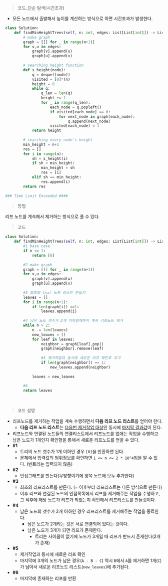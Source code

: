 



> 코드_단순 탐색(시간초과)

* 모든 노드에서 출발해서 높이를 계산하는 방식으로 하면 시간초과가 발생한다.

```python
class Solution:
    def findMinHeightTrees(self, n: int, edges: List[List[int]]) -> List[int]:
        # make graph
        graph = [[] for _ in range(n+1)]
        for v,u in edges:
            graph[v].append(u)
            graph[u].append(v)
        
        # searching height function
        def s_height(node):
            q = deque([node])
            visited = [0]*(n)
            height = 0
            while q:
                q_len = len(q)
                height += 1
                for _ in range(q_len):
                    each_node = q.popleft()
                    if visited[each_node] == 0:
                        for next_node in graph[each_node]:
                            q.append(next_node)
                    visited[each_node] = 1
            return height
        
        # searching every node's height
        min_height = n+1
        res = []
        for i in range(n):
            sh = s_height(i)
            if sh < min_height:
                min_height = sh
                res = [i]
            elif sh == min_height:
                res.append(i)
        return res
    
### Time Limit Exceeded ####
```



> 방법

리프 노드를 계속해서 제거하는 방식으로 풀 수 있다. 



> 코드

```python
class Solution:
    def findMinHeightTrees(self, n: int, edges: List[List[int]]) -> List[int]:
        #1 base case
        if n <= 1:
            return [0]
                
        #2 make graph
        graph = [[] for _ in range(n+1)]
        for v,u in edges:
            graph[v].append(u)
            graph[u].append(v)
        
        #3 최초의 leaf 노드 리스트 만들기 
        leaves = []
        for i in range(n+1):
            if len(graph[i]) ==1:
                leaves.append(i)
        
        #4 남은 노드 갯수가 2개 이하일때까지 계속 리프노드 제거
        while n > 2:
            n -= len(leaves)
            new_leaves = []
            for leaf in leaves:
                neighbor = graph[leaf].pop()
                graph[neighbor].remove(leaf)
                
                #5 제거작업과 동시에 새로운 리프 확인후 추가
                if len(graph[neighbor]) == 1:
                    new_leaves.append(neighbor)
            
            leaves = new_leaves
        
        #6
        return leaves   	
```

​    

> 코드 설명

* 리프노드를 제거하는 작업을 계속 수행하면서 **다음 리프 노드 리스트**를 얻어야 한다.
  * **다음 리프 노드 리스트**는 <u>다음번 제거작업 대상</u>인 동시에 <u>마지막 결과값</u>이 된다.
* 리프노드와 연결된 노드들의 연결리스트에서 리프노드를 없애는 작업을 수행하고 남은 노드가 1개인지 확인함을 통해서 새로운 리프노드를 얻을 수 있다.
* **#1**
  * 트리의 노드 갯수가 1개 이하인 경우 `[0]`을 반환하면 된다. 
  * 문제에서 입력값의 범위정보를 확인하면 `1 <= n <= 2 * 10^4`임을 알 수 있다. 
    (빈트리는 입력되지 않음)
* **#2** 
  * 인접그래프를 만든다(무방향이기에 양쪽 노드에 모두 추가한다)
* **#3**
  * 최초의 리프리스트를 만든다. (= 이후부터 리프리스트는 다른 방식으로 만든다)
  * 이후 리프와 연결된 노드의 인접목록에서 리프를 제거해주는 작업을 수행하고, 그 직후에 해당 노드가 
    리프가 되었는지 확인해서 리프리스트를 만들것이다.
* **#4**
  * 남은 노드의 갯수가 2개 이하인 경우 리프리스트를 제거해주는 작업을 종료한다.
    * 남은 노드가 2개라는 것은 서로 연결되어 있다는 것이다. 
    * 남은 노드가 3개가 되면 리프가 존재한다.
      * 트리는 사이클이 없기에 노드가 3개일 때 리프가 반드시 존재한다(2개가 존재)
* **#5**
  * 제거작업과 동시에 새로운 리프 확인
  * 마지막에 3개의 노드가 남은 경우(`A - B - C`) 역시 `B`에서 `A`를 제거하면 1개(`C`)가 남아서 새로운 리프노드 리스트(`new_leaves`)에 추가된다. 
* **#6**
  * 마지막에 존재하는 리프를 반환


